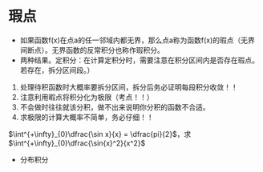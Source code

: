 # 瑕点

- 如果函数f(x)在点a的任一邻域内都无界，那么点a称为函数f(x)的瑕点（无界间断点）。无界函数的反常积分也称作瑕积分。
- 两种结果。定积分：在计算定积分时，需要注意在积分区间内是否存在瑕点。若存在，拆分区间段。）




1. 处理待积函数时大概率要拆分区间，拆分后务必证明每段积分收敛！！
2. 注意利用暇点将积分化为极限（考点！！）
3. 不会做时往往就该分积，做不出来说明你分积的函数不合适。
4. 求极限的计算大概率不简单，务必仔细！！

$\int^{+\infty}_{0}\dfrac{\sin x}{x} = \dfrac{pi}{2}$，求$\int^{+\infty}_{0}\dfrac{\sin{x}^2}{x^2}$
- 分布积分